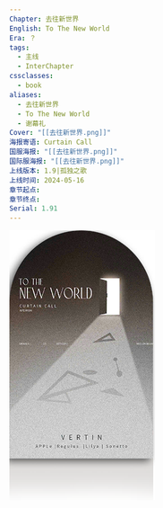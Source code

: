 ```yaml
---
Chapter: 去往新世界
English: To The New World
Era: ？
tags:
  - 主线
  - InterChapter
cssclasses:
  - book
aliases:
  - 去往新世界
  - To The New World
  - 谢幕礼
Cover: "[[去往新世界.png]]"
海报寄语: Curtain Call
国服海报: "[[去往新世界.png]]"
国际服海报: "[[去往新世界.png]]"
上线版本: 1.9|孤独之歌
上线时间: 2024-05-16
章节起点: 
章节终点: 
Serial: 1.91
---
```

![cover](assets/去往新世界｜To%20The%20New%20World.assets/去往新世界.png)